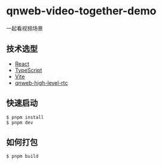 # qnweb-video-together-demo

一起看视频场景

## 技术选型

* [React](https://github.com/facebook/react)
* [TypeScript](https://github.com/microsoft/TypeScript)
* [Vite](https://github.com/vitejs/vite)
* [qnweb-high-level-rtc](../qnweb-high-level-rtc)

## 快速启动

```shell
$ pnpm install
$ pnpm dev
```

## 如何打包

```shell
$ pnpm build
```
